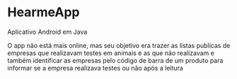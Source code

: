 # HearmeApp
Aplicativo Android em Java

O app não está mais online, mas seu objetivo era trazer as listas publicas de empresas que realizavam testes em animais e as que não realizavam e também identificar as empresas pelo código de barra de um produto para informar se a empresa realizava testes ou não após a leitura
